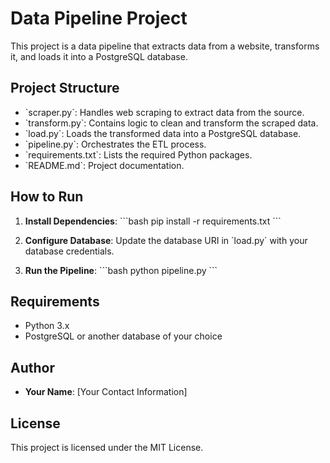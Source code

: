 # Data Pipeline Project

This project is a data pipeline that extracts data from a website, transforms it, and loads it into a PostgreSQL database.

## Project Structure

- \`scraper.py\`: Handles web scraping to extract data from the source.
- \`transform.py\`: Contains logic to clean and transform the scraped data.
- \`load.py\`: Loads the transformed data into a PostgreSQL database.
- \`pipeline.py\`: Orchestrates the ETL process.
- \`requirements.txt\`: Lists the required Python packages.
- \`README.md\`: Project documentation.

## How to Run

1. **Install Dependencies**:
\`\`\`bash
pip install -r requirements.txt
\`\`\`

2. **Configure Database**: Update the database URI in \`load.py\` with your database credentials.

3. **Run the Pipeline**:
\`\`\`bash
python pipeline.py
\`\`\`

## Requirements

- Python 3.x
- PostgreSQL or another database of your choice

## Author

- **Your Name**: [Your Contact Information]

## License

This project is licensed under the MIT License.


